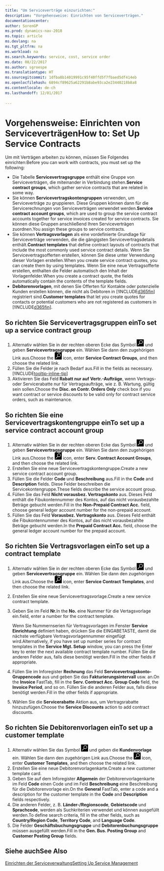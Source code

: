 ```yaml
---
title: "Um Serviceverträge einzurichten:"
description: "Vorgehensweise: Einrichten von Serviceverträgen."
documentationcenter: 
author: SorenGP
ms.prod: dynamics-nav-2018
ms.topic: article
ms.devlang: na
ms.tgt_pltfrm: na
ms.workload: na
ms.search.keywords: service, cost, service order
ms.date: 08/22/2017
ms.author: sgroespe
ms.translationtype: HT
ms.sourcegitcommit: 1dfba8b14019991c95f40ffd5f7fbaed5df414eb
ms.openlocfilehash: 6894cf89625a62291b8abe93ca2e23440218b8a8
ms.contentlocale: de-ch
ms.lasthandoff: 12/01/2017

---
```


# <a name="how-to-set-up-service-contracts"></a><span data-ttu-id="c1baf-103">Vorgehensweise: Einrichten von Serviceverträgen</span><span class="sxs-lookup"><span data-stu-id="c1baf-103">How to: Set Up Service Contracts</span></span>
<span data-ttu-id="c1baf-104">Um mit Verträgen arbeiten zu können, müssen Sie Folgendes einrichten:</span><span class="sxs-lookup"><span data-stu-id="c1baf-104">Before you can work with contracts, you must set up the following:</span></span> 

* <span data-ttu-id="c1baf-105">Die Tabelle **Servicevertragsgruppe** enthält eine Gruppe von Serviceverträgen, die miteinander in Verbindung stehen.</span><span class="sxs-lookup"><span data-stu-id="c1baf-105">**Service contract groups**, which gather service contracts that are related in some way.</span></span>
* <span data-ttu-id="c1baf-106">Sie können **Servicevertragskontengruppen** verwenden, um Serviceverträge zu gruppieren. Diese Gruppen können dann für die Servicerechnungen von Serviceverträgen verwendet werden.</span><span class="sxs-lookup"><span data-stu-id="c1baf-106">**Service contract account groups**, which are used to group the service contract accounts together for service invoices created for service contracts.</span></span> <span data-ttu-id="c1baf-107">Sie können diese Gruppen anschließend Ihren Serviceverträgen zuordnen.</span><span class="sxs-lookup"><span data-stu-id="c1baf-107">You assign these groups to service contracts.</span></span>  
* <span data-ttu-id="c1baf-108">Sie können **Vertragsvorlagen** als eine vordefinierte Grundlage für Serviceverträge verwenden, die die gängigsten Servicevertragsdetails enthält.</span><span class="sxs-lookup"><span data-stu-id="c1baf-108">**Contract templates** that define contract layouts of contracts that include the most commonly used service contract details.</span></span> <span data-ttu-id="c1baf-109">Wenn Sie Servicevertragsofferten erstellen, können Sie diese unter Verwendung dieser Vorlagen erstellen.</span><span class="sxs-lookup"><span data-stu-id="c1baf-109">When you create service contract quotes, you can create them by using templates.</span></span> <span data-ttu-id="c1baf-110">Wenn Sie eine neue Vertragsofferte erstellen, enthalten die Felder automatisch den Inhalt der Vorlagenfelder.</span><span class="sxs-lookup"><span data-stu-id="c1baf-110">When you create a contract quote, the fields automatically contain the contents of the template fields.</span></span>
* <span data-ttu-id="c1baf-111">**Debitorenvorlagen**, mit denen Sie Offerten für Kontakte oder potenzielle Kunden erstellen können, die nicht als Debitoren in [!INCLUDE[d365fin](includes/d365fin_md.md)] registriert sind.</span><span class="sxs-lookup"><span data-stu-id="c1baf-111">**Customer templates** that let you create quotes for contacts or potential customers who are not registered as customers in [!INCLUDE[d365fin](includes/d365fin_md.md)].</span></span>  

## <a name="to-set-up-a-service-contract-group"></a><span data-ttu-id="c1baf-112">So richten Sie Servicevertragsgruppen ein</span><span class="sxs-lookup"><span data-stu-id="c1baf-112">To set up a service contract group</span></span>  
1. <span data-ttu-id="c1baf-113">Alternativ wählen Sie in der rechten oberen Ecke das Symbol ![Nach Seite oder Bericht suchen](media/ui-search/search_small.png "Nach Seite oder Bericht suchen") und geben **Servicevertragsgruppe** ein. Wählen Sie dann den zugehörigen Link aus.</span><span class="sxs-lookup"><span data-stu-id="c1baf-113">Choose the ![Search for Page or Report](media/ui-search/search_small.png "Search for Page or Report icon") icon, enter **Service Contract Groups**, and then choose the related link.</span></span>  
2. <span data-ttu-id="c1baf-114">Füllen Sie die Felder je nach Bedarf aus.</span><span class="sxs-lookup"><span data-stu-id="c1baf-114">Fill in the fields as necessary.</span></span> [!INCLUDE[tooltip-inline-tip](includes/tooltip-inline-tip_md.md)]
3. <span data-ttu-id="c1baf-115">Aktivieren Sie das Feld **Rabatt nur auf Vertr.-Aufträge**, wenn Vertrags- oder Servicerabatte nur für Vertragsaufträge, wie z. B. Wartung, gültig sein sollen.</span><span class="sxs-lookup"><span data-stu-id="c1baf-115">Choose the **Disc. on Contr. Orders Only** check box if you want contract or service discounts to be valid only for contract service orders, such as maintenance.</span></span>  

## <a name="to-set-up-a-service-contract-account-group"></a><span data-ttu-id="c1baf-116">So richten Sie eine Servicevertragskontengruppe ein</span><span class="sxs-lookup"><span data-stu-id="c1baf-116">To set up a service contract account group</span></span>  
1. <span data-ttu-id="c1baf-117">Alternativ wählen Sie in der rechten oberen Ecke das Symbol ![Nach Seite oder Bericht suchen](media/ui-search/search_small.png "Nach Seite oder Bericht suchen") und geben **Servicevertragsgruppe** ein. Wählen Sie dann den zugehörigen Link aus.</span><span class="sxs-lookup"><span data-stu-id="c1baf-117">Choose the ![Search for Page or Report](media/ui-search/search_small.png "Search for Page or Report icon") icon, enter **Serv. Contract Account Groups**, and then choose the related link.</span></span>  
2. <span data-ttu-id="c1baf-118">Erstellen Sie eine neue Servicevertragskontengruppe.</span><span class="sxs-lookup"><span data-stu-id="c1baf-118">Create a new service contract account group.</span></span>   
3. <span data-ttu-id="c1baf-119">Füllen Sie die Felder **Code** und **Beschreibung** aus.</span><span class="sxs-lookup"><span data-stu-id="c1baf-119">Fill in the **Code** and **Description** fields.</span></span> <span data-ttu-id="c1baf-120">Diese Felder beschreiben die Servicekontengruppe.</span><span class="sxs-lookup"><span data-stu-id="c1baf-120">These fields describe the service account group.</span></span>  
4. <span data-ttu-id="c1baf-121">Füllen Sie das Feld **Nicht vorausbez. Vertragskonto** aus. Dieses Feld enthält die Fibukontennummer des Kontos, auf das nicht vorausbezahlte Beträge gebucht werden.</span><span class="sxs-lookup"><span data-stu-id="c1baf-121">Fill in the **Non-Prepaid Contract Acc.** field, choose general ledger account number for the non-prepaid account.</span></span>  
5. <span data-ttu-id="c1baf-122">Füllen Sie das Feld **Vorausbez. Vertragskonto** aus. Dieses Feld enthält die Fibukontennummer des Kontos, auf das nicht vorausbezahlte Beträge gebucht werden.</span><span class="sxs-lookup"><span data-stu-id="c1baf-122">In the **Prepaid Contract Acc.** field, choose the general ledger account number for the prepaid account.</span></span>  

## <a name="to-set-up-a-contract-template"></a><span data-ttu-id="c1baf-123">So richten Sie Vertragsvorlagen ein</span><span class="sxs-lookup"><span data-stu-id="c1baf-123">To set up a contract template</span></span>  
1. <span data-ttu-id="c1baf-124">Alternativ wählen Sie in der rechten oberen Ecke das Symbol ![Nach Seite oder Bericht suchen](media/ui-search/search_small.png "Nach Seite oder Bericht suchen") und geben **Servicevertragsgruppe** ein. Wählen Sie dann den zugehörigen Link aus.</span><span class="sxs-lookup"><span data-stu-id="c1baf-124">Choose the ![Search for Page or Report](media/ui-search/search_small.png "Search for Page or Report icon") icon, enter **Service Contract Templates**, and then choose the related link.</span></span>  
2. <span data-ttu-id="c1baf-125">Erstellen Sie eine neue Servicevertragsvorlage.</span><span class="sxs-lookup"><span data-stu-id="c1baf-125">Create a new service contract template.</span></span>  
3. <span data-ttu-id="c1baf-126">Geben Sie im Feld **Nr.**</span><span class="sxs-lookup"><span data-stu-id="c1baf-126">In the **No.**</span></span> <span data-ttu-id="c1baf-127">eine Nummer für die Vertagsvorlage ein.</span><span class="sxs-lookup"><span data-stu-id="c1baf-127">field, enter a number for the contract template.</span></span>  
  
     <span data-ttu-id="c1baf-128">Wenn Sie Nummernserien für Vertragsvorlagen im Fenster **Service Einrichtung** definiert haben, drücken Sie die EINGABETASTE, damit die nächste verfügbare Vertragsvorlagennummer eingefügt wird.</span><span class="sxs-lookup"><span data-stu-id="c1baf-128">Alternatively, if you have set up number series for contract templates in the **Service Mgt. Setup** window, you can press the Enter key to enter the next available contract template number.</span></span> <span data-ttu-id="c1baf-129">Füllen Sie die anderen Felder aus, falls diese benötigt werden.</span><span class="sxs-lookup"><span data-stu-id="c1baf-129">Fill in the other fields if appropriate.</span></span>  
  
4. <span data-ttu-id="c1baf-130">Füllen Sie im Inforegister **Rechnung** das Feld **Servicevertragskonto-Gruppencode** aus und geben Sie das **Fakturierungsintervall** usw. an.</span><span class="sxs-lookup"><span data-stu-id="c1baf-130">On the **Invoice** FastTab, fill in the **Serv. Contract Acc. Group Code** field, the **Invoice Period**, and so on.</span></span> <span data-ttu-id="c1baf-131">Füllen Sie die anderen Felder aus, falls diese benötigt werden.</span><span class="sxs-lookup"><span data-stu-id="c1baf-131">Fill in the other fields if appropriate.</span></span>  
5. <span data-ttu-id="c1baf-132">Wählen Sie die **Servicerabatte** Aktion aus, um Vertragsrabatte hinzuzufügen.</span><span class="sxs-lookup"><span data-stu-id="c1baf-132">Choose the **Service Discounts** action to add contract discounts.</span></span>  

## <a name="to-set-up-a-customer-template"></a><span data-ttu-id="c1baf-133">So richten Sie Debitorenvorlagen ein</span><span class="sxs-lookup"><span data-stu-id="c1baf-133">To set up a customer template</span></span>  
1. <span data-ttu-id="c1baf-134">Alternativ wählen Sie das Symbol ![Nach Seite oder Bericht suchen](media/ui-search/search_small.png "Nach Seite oder Bericht suchen") und geben die **Kundenvorlage** ein. Wählen Sie dann den zugehörigen Link aus.</span><span class="sxs-lookup"><span data-stu-id="c1baf-134">Choose the ![Search for Page or Report](media/ui-search/search_small.png "Search for Page or Report icon") icon, enter **Customer Templates**, and then choose the related link.</span></span>  
2. <span data-ttu-id="c1baf-135">Erstellen Sie eine neue Debitorenvorlagenkarte.</span><span class="sxs-lookup"><span data-stu-id="c1baf-135">Create a new customer template card.</span></span>  
3. <span data-ttu-id="c1baf-136">Geben Sie auf dem Inforegister **Allgemein** der Debitorenvorlagenkarte im Feld **Code** einen Code und im Feld **Beschreibung** eine Beschreibung für die Debitorenvorlage ein.</span><span class="sxs-lookup"><span data-stu-id="c1baf-136">On the **General** FastTab, enter a code and a description for the customer template in the **Code** and **Description** fields respectively.</span></span> 
4. <span data-ttu-id="c1baf-137">Die anderen Felder, z. B. **Länder-/Regionscode**, **Gebietscode** und **Sprachcode**, werden als Suchkriterien verwendet und können ausgefüllt werden.</span><span class="sxs-lookup"><span data-stu-id="c1baf-137">To define search criteria, fill in the other fields, such as **Country/Region Code**, **Territory Code**, and **Language Code**.</span></span>  
5. <span data-ttu-id="c1baf-138">Die Felder  **Geschäftsbuchungsgruppe** und  **Debitorenbuchungsgruppe** müssen ausgefüllt werden.</span><span class="sxs-lookup"><span data-stu-id="c1baf-138">Fill in the **Gen. Bus. Posting Group** and **Customer Posting Group** fields.</span></span>  

## <a name="see-also"></a><span data-ttu-id="c1baf-139">Siehe auch</span><span class="sxs-lookup"><span data-stu-id="c1baf-139">See Also</span></span>
[<span data-ttu-id="c1baf-140">Einrichten der Serviceverwaltung</span><span class="sxs-lookup"><span data-stu-id="c1baf-140">Setting Up Service Management</span></span>](service-setup-service.md)
